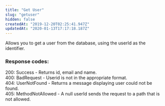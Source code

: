 ```yaml
---
title: "Get User"
slug: "getuser"
hidden: false
createdAt: "2019-12-20T02:25:41.947Z"
updatedAt: "2020-01-13T17:17:18.187Z"
---
```

Allows you to get a user from the database, using the userId as the identifier.

### Response codes:<br />
200: Success - Returns id, email and name. <br/>
400: BadRequest - Userid is not in the appropriate format.<br />
404: UserNotFound - Returns a message displaying user could not be found.<br />
405: MethodNotAllowed - A null userId sends the request to a path that is not allowed.